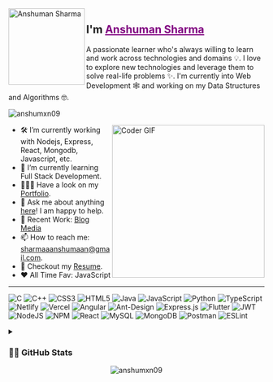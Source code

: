<img align="left" width="150" height="150" alt="Anshuman Sharma" src="https://sdk.bitmoji.com/render/panel/dc878a02-6c0d-4366-ab3b-b86a397e31ad-9abca207-e196-4c3e-8932-0fae4ce0c737-v1.png?transparent=1&palette=1"/>

<h2>I'm <a style="color: purple ;" href="https://anshumxnportfolio.netlify.app/">Anshuman Sharma</a> </h2>

A passionate learner who's always willing to learn and work across technologies and domains 💡. I love to explore new technologies and leverage them to solve real-life problems ✨. I'm currently into Web Development 🕸️ and working on my Data Structures and Algorithms 🤓.

<p align="left"> <img src="https://komarev.com/ghpvc/?username=anshumxn09&label=Profile%20views&color=0e75b6&style=flat" alt="anshumxn09" /> </p>
<img align="right" src="https://media.giphy.com/media/SWoSkN6DxTszqIKEqv/giphy.gif" alt="Coder GIF" width="300">

- 🛠 I’m currently working with Nodejs, Express, React, Mongodb, Javascript, etc.
- 🚀 I’m currently learning Full Stack Development.
- 👨🏻‍💻 Have a look on my [Portfolio](https://anshumxnportfolio.netlify.app/).
- 💬 Ask me about anything [here](https://www.linkedin.com/in/anshumxn09/)! I am happy to help.
- 👾 Recent Work: [Blog Media](https://dxb-blogmedia.netlify.app/)
- 📫 How to reach me: sharmaaanshumaan@gmail.com.
- 📝 Checkout my [Resume](https://portx-server.onrender.com/pdf).
- ❤ All Time Fav: JavaScript

<hr>

![C](https://img.shields.io/badge/c-%2300599C.svg?style=for-the-badge&logo=c&logoColor=white) 
![C++](https://img.shields.io/badge/c++-%2300599C.svg?style=for-the-badge&logo=c%2B%2B&logoColor=white) 
![CSS3](https://img.shields.io/badge/css3-%231572B6.svg?style=for-the-badge&logo=css3&logoColor=white) 
![HTML5](https://img.shields.io/badge/html5-%23E34F26.svg?style=for-the-badge&logo=html5&logoColor=white) 
![Java](https://img.shields.io/badge/java-%23ED8B00.svg?style=for-the-badge&logo=java&logoColor=white) 
![JavaScript](https://img.shields.io/badge/javascript-%23323330.svg?style=for-the-badge&logo=javascript&logoColor=%23F7DF1E) 
![Python](https://img.shields.io/badge/python-3670A0?style=for-the-badge&logo=python&logoColor=ffdd54) 
![TypeScript](https://img.shields.io/badge/typescript-%23007ACC.svg?style=for-the-badge&logo=typescript&logoColor=white) 
![Netlify](https://img.shields.io/badge/netlify-%23000000.svg?style=for-the-badge&logo=netlify&logoColor=#00C7B7) 
![Vercel](https://img.shields.io/badge/vercel-%23000000.svg?style=for-the-badge&logo=vercel&logoColor=white) 
![Angular](https://img.shields.io/badge/angular-%23DD0031.svg?style=for-the-badge&logo=angular&logoColor=white) 
![Ant-Design](https://img.shields.io/badge/-AntDesign-%230170FE?style=for-the-badge&logo=ant-design&logoColor=white) 
![Express.js](https://img.shields.io/badge/express.js-%23404d59.svg?style=for-the-badge&logo=express&logoColor=%2361DAFB) 
![Flutter](https://img.shields.io/badge/Flutter-%2302569B.svg?style=for-the-badge&logo=Flutter&logoColor=white) 
![JWT](https://img.shields.io/badge/JWT-black?style=for-the-badge&logo=JSON%20web%20tokens) 
![NodeJS](https://img.shields.io/badge/node.js-6DA55F?style=for-the-badge&logo=node.js&logoColor=white) 
![NPM](https://img.shields.io/badge/NPM-%23000000.svg?style=for-the-badge&logo=npm&logoColor=white) 
![React](https://img.shields.io/badge/react-%2320232a.svg?style=for-the-badge&logo=react&logoColor=%2361DAFB) 
![MySQL](https://img.shields.io/badge/mysql-%2300f.svg?style=for-the-badge&logo=mysql&logoColor=white) 
![MongoDB](https://img.shields.io/badge/MongoDB-%234ea94b.svg?style=for-the-badge&logo=mongodb&logoColor=white) 
![Postman](https://img.shields.io/badge/Postman-FF6C37?style=for-the-badge&logo=postman&logoColor=white) 
![ESLint](https://img.shields.io/badge/ESLint-4B3263?style=for-the-badge&logo=eslint&logoColor=white)

<details>
  <summary> <h3>🐱‍👤 GitHub Stats </h3> </summary>
  <img align="left" alt="anshumxn09" src="https://github-readme-stats.vercel.app/api/top-langs/?username=anshumxn09&theme=midnight-purple&hide_border=false&include_all_commits=false&count_private=false&layout=compact">
  <img align="right" src="https://github-readme-stats.vercel.app/api?username=anshumxn09&theme=midnight-purple&show_icons=true" alt="Stats">
</details>

<div align="center" >
  <img align="center" src="https://streak-stats.demolab.com?user=anshumxn09&theme=midnight-purple" alt="anshumxn09" />
</div>

